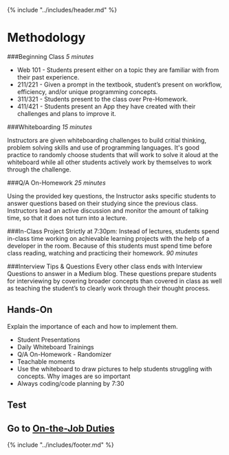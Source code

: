 {% include "../includes/header.md" %}

# Methodology

###Beginning Class
*5 minutes*
* Web 101 - Students present either on a topic they are familiar with from their past experience.
* 211/221 - Given a prompt in the textbook, student’s present on workflow, efficiency, and/or unique programming concepts.
* 311/321 - Students present to the class over Pre-Homework.
* 411/421 - Students present an App they have created with their challenges and plans to improve it.

###Whiteboarding
*15 minutes*

Instructors are given whiteboarding challenges to build critial thinking, problem solving skills and use of programming languages. It's good practice to randomly choose students that will work to solve it aloud at the whiteboard while all other students actively work by themselves to work through the challenge.

###Q/A On-Homework
*25 minutes*

Using the provided key questions, the Instructor asks specific students to answer questions based on their studying since the previous class. Instructors lead an active discussion and monitor the amount of talking time, so that it does not turn into a lecture.

###In-Class Project
Strictly at 7:30pm: Instead of lectures, students spend in-class time working on achievable learning projects with the help of a developer in the room. Because of this students must spend time before class reading, watching and practicing their homework. 
*90 minutes*

###Interview Tips & Questions
Every other class ends with Interview Questions to answer in a Medium blog. These questions prepare students for interviewing by covering broader concepts than covered in class as well as teaching the student’s to clearly work through their thought process. 

## Hands-On

Explain the importance of each and how to implement them.

* Student Presentations
* Daily Whiteboard Trainings
* Q/A On-Homework - Randomizer
* Teachable moments
* Use the whiteboard to draw pictures to help students struggling with concepts. Why images are so important
* Always coding/code planning by 7:30

## Test

<Embed GoogleForm here>

## Go to [On-the-Job Duties](../onTheJob/01DayClass.md)

{% include "../includes/footer.md" %}